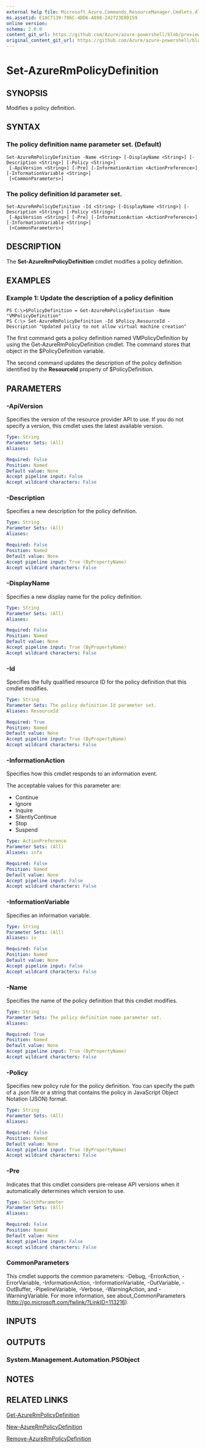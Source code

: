 ```yaml
---
external help file: Microsoft.Azure.Commands.ResourceManager.Cmdlets.dll-Help.xml
ms.assetid: E1AC7139-786C-4DD6-A898-242723E0D159
online version:
schema: 2.0.0
content_git_url: https://github.com/Azure/azure-powershell/blob/preview/src/ResourceManager/Resources/Commands.Resources/help/Set-AzureRmPolicyDefinition.md
original_content_git_url: https://github.com/Azure/azure-powershell/blob/preview/src/ResourceManager/Resources/Commands.Resources/help/Set-AzureRmPolicyDefinition.md
---
```


# Set-AzureRmPolicyDefinition

## SYNOPSIS
Modifies a policy definition.

## SYNTAX

### The policy definition name parameter set. (Default)
```
Set-AzureRmPolicyDefinition -Name <String> [-DisplayName <String>] [-Description <String>] [-Policy <String>]
 [-ApiVersion <String>] [-Pre] [-InformationAction <ActionPreference>] [-InformationVariable <String>]
 [<CommonParameters>]
```

### The policy definition Id parameter set.
```
Set-AzureRmPolicyDefinition -Id <String> [-DisplayName <String>] [-Description <String>] [-Policy <String>]
 [-ApiVersion <String>] [-Pre] [-InformationAction <ActionPreference>] [-InformationVariable <String>]
 [<CommonParameters>]
```

## DESCRIPTION
The **Set-AzureRmPolicyDefinition** cmdlet modifies a policy definition.

## EXAMPLES

### Example 1: Update the description of a policy definition
```
PS C:\>$PolicyDefinition = Get-AzureRmPolicyDefinition -Name "VMPolicyDefinition"
PS C:\> Set-AzureRmPolicyDefinition -Id $Policy.ResourceId -Description "Updated policy to not allow virtual machine creation"
```

The first command gets a policy definition named VMPolicyDefinition by using the Get-AzureRmPolicyDefinition cmdlet.
The command stores that object in the $PolicyDefinition variable.

The second command updates the description of the policy definition identified by the **ResourceId** property of $PolicyDefinition.

## PARAMETERS

### -ApiVersion
Specifies the version of the resource provider API to use.
If you do not specify a version, this cmdlet uses the latest available version.

```yaml
Type: String
Parameter Sets: (All)
Aliases: 

Required: False
Position: Named
Default value: None
Accept pipeline input: False
Accept wildcard characters: False
```

### -Description
Specifies a new description for the policy definition.

```yaml
Type: String
Parameter Sets: (All)
Aliases: 

Required: False
Position: Named
Default value: None
Accept pipeline input: True (ByPropertyName)
Accept wildcard characters: False
```

### -DisplayName
Specifies a new display name for the policy definition.

```yaml
Type: String
Parameter Sets: (All)
Aliases: 

Required: False
Position: Named
Default value: None
Accept pipeline input: True (ByPropertyName)
Accept wildcard characters: False
```

### -Id
Specifies the fully qualified resource ID for the policy definition that this cmdlet modifies.

```yaml
Type: String
Parameter Sets: The policy definition Id parameter set.
Aliases: ResourceId

Required: True
Position: Named
Default value: None
Accept pipeline input: True (ByPropertyName)
Accept wildcard characters: False
```

### -InformationAction
Specifies how this cmdlet responds to an information event.

The acceptable values for this parameter are:

- Continue
- Ignore
- Inquire
- SilentlyContinue
- Stop
- Suspend

```yaml
Type: ActionPreference
Parameter Sets: (All)
Aliases: infa

Required: False
Position: Named
Default value: None
Accept pipeline input: False
Accept wildcard characters: False
```

### -InformationVariable
Specifies an information variable.

```yaml
Type: String
Parameter Sets: (All)
Aliases: iv

Required: False
Position: Named
Default value: None
Accept pipeline input: False
Accept wildcard characters: False
```

### -Name
Specifies the name of the policy definition that this cmdlet modifies.

```yaml
Type: String
Parameter Sets: The policy definition name parameter set.
Aliases: 

Required: True
Position: Named
Default value: None
Accept pipeline input: True (ByPropertyName)
Accept wildcard characters: False
```

### -Policy
Specifies new policy rule for the policy definition.
You can specify the path of a .json file or a string that contains the policy in JavaScript Object Notation (JSON) format.

```yaml
Type: String
Parameter Sets: (All)
Aliases: 

Required: False
Position: Named
Default value: None
Accept pipeline input: True (ByPropertyName)
Accept wildcard characters: False
```

### -Pre
Indicates that this cmdlet considers pre-release API versions when it automatically determines which version to use.

```yaml
Type: SwitchParameter
Parameter Sets: (All)
Aliases: 

Required: False
Position: Named
Default value: None
Accept pipeline input: False
Accept wildcard characters: False
```

### CommonParameters
This cmdlet supports the common parameters: -Debug, -ErrorAction, -ErrorVariable, -InformationAction, -InformationVariable, -OutVariable, -OutBuffer, -PipelineVariable, -Verbose, -WarningAction, and -WarningVariable. For more information, see about_CommonParameters (http://go.microsoft.com/fwlink/?LinkID=113216).

## INPUTS

## OUTPUTS

### System.Management.Automation.PSObject

## NOTES

## RELATED LINKS

[Get-AzureRmPolicyDefinition](./Get-AzureRmPolicyDefinition.md)

[New-AzureRmPolicyDefinition](./New-AzureRmPolicyDefinition.md)

[Remove-AzureRmPolicyDefinition](./Remove-AzureRmPolicyDefinition.md)


